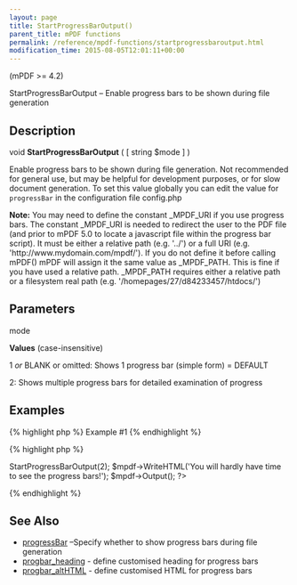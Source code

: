 ```yaml
---
layout: page
title: StartProgressBarOutput()
parent_title: mPDF functions
permalink: /reference/mpdf-functions/startprogressbaroutput.html
modification_time: 2015-08-05T12:01:11+00:00
---
```




<p>(mPDF &gt;= 4.2)</p>
<p>StartProgressBarOutput – Enable progress bars to be shown during file generation</p>
<h2>Description</h2>
<p class="manual_block">void <b>StartProgressBarOutput</b> ( [ string <span class="parameter">$mode</span> ] )</p>
<p>Enable progress bars to be shown during file generation. Not recommended for general use, but may be helpful for development purposes, or for slow document generation. To set this value globally you can edit the value for <code>progressBar</code> in the configuration file <span class="filename">config.php</span></p>

<div class="alert alert-info" role="alert"><strong>Note:</strong> You may need to define the constant _MPDF_URI if you use progress bars. The constant _MPDF_URI is needed to redirect the user to the PDF file (and prior to mPDF 5.0 to locate a javascript file within the progress bar script). It must be either a relative path (e.g. '../') or a full URI (e.g. 'http://www.mydomain.com/mpdf/'). If you do not define it before calling mPDF() mPDF will assign it the same value as _MPDF_PATH. This is fine if you have used a relative path. _MPDF_PATH requires either a relative path or a filesystem real path (e.g. '/homepages/27/d84233457/htdocs/')</div>
<h2>Parameters</h2>
<p class="manual_param_dt"><span class="parameter">mode</span></p>
<p class="manual_param_dd"><b>Values</b> (case-insensitive)

1 <i>or</i> <span class="smallblock">BLANK</span>&nbsp;or omitted: Shows 1 progress bar (simple form) = <span class="smallblock">DEFAULT</span>

2: Shows multiple progress bars for detailed examination of progress</p>
<h2>Examples</h2>

{% highlight php %}
Example #1
{% endhighlight %}

{% highlight php %}
<?php

<?php

define('_MPDF_URI','../');     // must be  a relative or absolute URI - not a file system path

$mpdf=new mPDF();

$mpdf->StartProgressBarOutput(2);

$mpdf->WriteHTML('You will hardly have time to see the progress bars!');

$mpdf->Output();

?>
{% endhighlight %}

<h2>See Also</h2>
<ul>
<li class="manual_boxlist"><a href="{{ "/reference/mpdf-variables/progressbar.html" | prepend: site.baseurl }}">progressBar</a> –Specify whether to show progress bars during file generation</li>
<li class="manual_boxlist"><a href="{{ "/reference/mpdf-variables/progbar-heading.html" | prepend: site.baseurl }}">progbar_heading</a> - define customised heading for progress bars</li>
<li class="manual_boxlist"><a href="{{ "/reference/mpdf-variables/progbar-althtml.html" | prepend: site.baseurl }}">progbar_altHTML</a> - define customised HTML for progress bars

</li>
</ul>
<p>&nbsp;</p>
